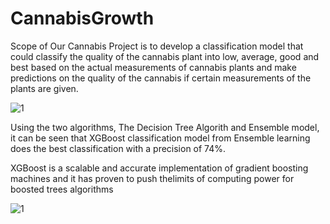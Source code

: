 # CannabisGrowth
Scope of Our Cannabis Project is to develop a classification model that could classify the quality of the cannabis plant into low, average, good and best based on the actual measurements of cannabis plants and make predictions on the quality of the cannabis if certain measurements of the plants are given.


![1](https://user-images.githubusercontent.com/60280080/75514498-95825f00-59c5-11ea-8fd1-4d875b444363.png)

Using the two algorithms, The Decision Tree Algorith and Ensemble model, it can be seen that XGBoost classification model from Ensemble learning  does the best classification with a precision of 74%.

XGBoost is a scalable and accurate implementation of gradient boosting machines and it has proven to push thelimits of computing power for boosted trees algorithms 

![1](https://user-images.githubusercontent.com/60280080/75515058-0fffae80-59c7-11ea-9327-faaba3184f47.png)

